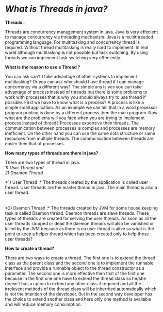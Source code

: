 *What is Threads in java?*
===========================
**Threads :** 
<p>
Threads are concurrency management system in 
java. Java is very effecient to manage concurrency via 
threading mechanism. Java is a multithreaded programming 
language. For multitasking and concurrency thread is required.
Without thread multitasking is really hard to implement.
In real world although multitasking is not possible but task
switching. By using threads we can implement task switching 
very effeciently.
</p>

**What is the reason to use a Thread ?** 
<p>
You can ask can't I take advantage of other systems to implement multitasking? 
Or you can ask why should I use thread if I can manage concurrency via a different
way? The simple ans is yes you can take advantage of process instead of 
threads but there is some problems to work with processes that is
why you should always try to use thread if possible. First we have to
know what is a process? A process is like a simple small application. 
As an example we can tell that in a word processor program printing is 
done by a different process then the main program. Now what are
the problems will you face when you are trying to implement process
instead of thread? Processes expensive then threads. The communication
between processes is complex and processes are memory inefficient.
On the other hand you can use the same data structure or same 
resources from multiple threads. The communication between threads
are easier then that of processes.
</p>

**How many types of threads are there in java?**
<p>
There are two types of thread in java. 
 <br/><em>
 1) User Thread and <br/>
 2) Daemon Thread
 </em>
<p>
*1) User Thread :* The threads created by the application is called user thread.
 User threads are the master thread in java. The main thread is also a user 
 thread. 
<br/><br/><br/>
*2) Daemon Thread :* The threads created by JVM for some house keeping task is
called Daemon thread. Daemon threads are slave threads. These types of threads 
are created for serving the user threads. As soon as all the user threads stopped
or dead the daemon threads will also be vanished or killed by the JVM because as 
there is no user thread is alive so what is the point to keep a helper thread 
which has been created only to help those user threads?
 </p>
 </p>
 
**How to create a thread?**
<p>
There are two ways to create a thread. The first one is to extend the thread
class as the parent class and the second one is to implement the runnable interface
and provide a runnable object to the thread constructor as a parameter. 
The second one is more effective then that of the first one because in the first one 
one have to extend the thread class so he/she doesn't has a option to extend any other
class if required and all the irrelevent methods of the thread class will be inherrited 
automatically which is not the intention of the developer. But in the second way developer
has the choice to extend another class and here only one method is available and will reduce
memory consumption.
</p>